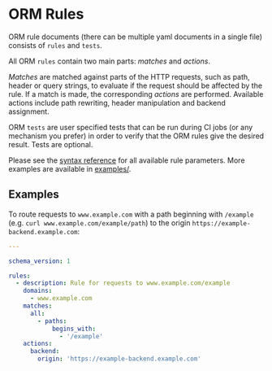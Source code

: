 # ORM Rules

ORM rule documents (there can be multiple yaml documents in a single file) consists of `rules` and `tests`.

All ORM `rules` contain two main parts: _matches_ and _actions_.

_Matches_ are matched against parts of the HTTP requests, such as path, header or query strings, to evaluate if the request should be affected by the rule. If a match is made, the corresponding _actions_ are performed. Available actions include path rewriting, header manipulation and backend assignment.

ORM `tests` are user specified tests that can be run during CI jobs (or any mechanism you prefer) in order to verify that the ORM rules give the desired result. Tests are optional.

Please see the [syntax reference](syntax_reference.md) for all available rule parameters. More examples are available in [examples/](../example/README.md).

## Examples

To route requests to `www.example.com` with a path beginning with `/example` (e.g. `curl www.example.com/example/path`) to the origin `https://example-backend.example.com`:

```yaml
---

schema_version: 1

rules:
  - description: Rule for requests to www.example.com/example
    domains:
      - www.example.com
    matches:
      all:
        - paths:
            begins_with:
              - '/example'
    actions:
      backend:
        origin: 'https://example-backend.example.com'
```

